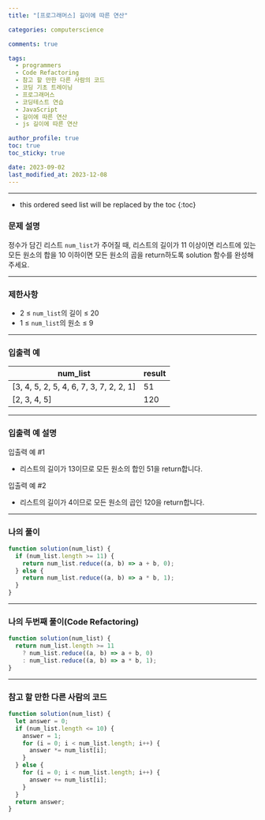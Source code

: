 ```yaml
---
title: "[프로그래머스] 길이에 따른 연산"

categories: computerscience

comments: true

tags:
  - programmers
  - Code Refactoring
  - 참고 할 만한 다른 사람의 코드
  - 코딩 기초 트레이닝
  - 프로그래머스
  - 코딩테스트 연습
  - JavaScript
  - 길이에 따른 연산
  - js 길이에 따른 연산

author_profile: true
toc: true
toc_sticky: true

date: 2023-09-02
last_modified_at: 2023-12-08
---
```


---

<!-- prettier-ignore -->
* this ordered seed list will be replaced by the toc 
{:toc}

### 문제 설명

정수가 담긴 리스트 `num_list`가 주어질 때, 리스트의 길이가 11 이상이면 리스트에 있는 모든 원소의 합을 10 이하이면 모든 원소의 곱을 return하도록 solution 함수를 완성해주세요.

---

### 제한사항

- 2 ≤ `num_list`의 길이 ≤ 20
- 1 ≤ `num_list`의 원소 ≤ 9

---

### 입출력 예

| num_list                                | result |
| --------------------------------------- | ------ |
| [3, 4, 5, 2, 5, 4, 6, 7, 3, 7, 2, 2, 1] | 51     |
| [2, 3, 4, 5]                            | 120    |

---

### 입출력 예 설명

입출력 예 #1

- 리스트의 길이가 13이므로 모든 원소의 합인 51을 return합니다.

입출력 예 #2

- 리스트의 길이가 4이므로 모든 원소의 곱인 120을 return합니다.

---

### 나의 풀이

```jsx
function solution(num_list) {
  if (num_list.length >= 11) {
    return num_list.reduce((a, b) => a + b, 0);
  } else {
    return num_list.reduce((a, b) => a * b, 1);
  }
}
```

---

### 나의 두번째 풀이(Code Refactoring)

```jsx
function solution(num_list) {
  return num_list.length >= 11
    ? num_list.reduce((a, b) => a + b, 0)
    : num_list.reduce((a, b) => a * b, 1);
}
```

---

### 참고 할 만한 다른 사람의 코드

```jsx
function solution(num_list) {
  let answer = 0;
  if (num_list.length <= 10) {
    answer = 1;
    for (i = 0; i < num_list.length; i++) {
      answer *= num_list[i];
    }
  } else {
    for (i = 0; i < num_list.length; i++) {
      answer += num_list[i];
    }
  }
  return answer;
}
```
